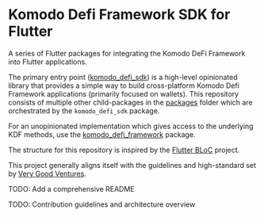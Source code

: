 # Komodo Defi Framework SDK for Flutter

A series of Flutter packages for integrating the Komodo DeFi Framework into Flutter applications. 

The primary entry point ([komodo_defi_sdk](/packages/komodo_defi_sdk/README.md)) is a high-level opinionated library that provides a simple way to build cross-platform Komodo Defi Framework applications (primarily focused on wallets). This repository consists of multiple other child-packages in the [packages](.packages) folder which are orchestrated by the `komodo_defi_sdk` package.

For an unopinionated implementation which gives access to the underlying KDF methods, use the [komodo_defi_framework](packages/komodo_defi_sdk) package.

The structure for this repository is inspired by the [Flutter BLoC](https://github.com/felangel/bloc) project.

This project generally aligns itself with the guidelines and high-standard set by [Very Good Ventures](https://vgv.dev/).

TODO: Add a comprehensive README

TODO: Contribution guidelines and architecture overview
